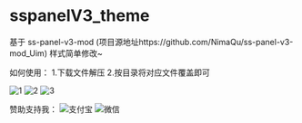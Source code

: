# sspanelV3_theme



基于  ss-panel-v3-mod  (项目源地址https://github.com/NimaQu/ss-panel-v3-mod_Uim)
样式简单修改~

如何使用：
1.下载文件解压
2.按目录将对应文件覆盖即可

![1](https://github.com/lovemygoddess/sspanel_theme/blob/master/1.jpg)
![2](https://github.com/lovemygoddess/sspanel_theme/blob/master/2.jpg)
![3](https://github.com/lovemygoddess/sspanel_theme/blob/master/3.jpg)


赞助支持我：
![支付宝](https://github.com/lovemygoddess/sspanel_theme/blob/master/zfb.jpg)
![微信](https://github.com/lovemygoddess/sspanel_theme/blob/master/wx.png)
